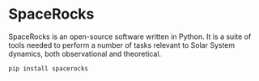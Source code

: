 # SpaceRocks

SpaceRocks is an open-source software written in Python. It is a suite of tools needed to perform a number of tasks relevant to Solar System dynamics, both observational and theoretical.

`pip install spacerocks`
